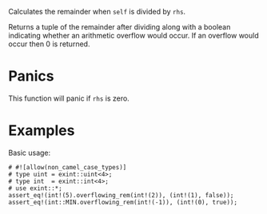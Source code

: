 Calculates the remainder when `self` is divided by `rhs`.

Returns a tuple of the remainder after dividing along with a boolean indicating
whether an arithmetic overflow would occur. If an overflow would occur then 0 is
returned.

# Panics

This function will panic if `rhs` is zero.

# Examples

Basic usage:

```
# #![allow(non_camel_case_types)]
# type uint = exint::uint<4>;
# type int  = exint::int<4>;
# use exint::*;
assert_eq!(int!(5).overflowing_rem(int!(2)), (int!(1), false));
assert_eq!(int::MIN.overflowing_rem(int!(-1)), (int!(0), true));
```
